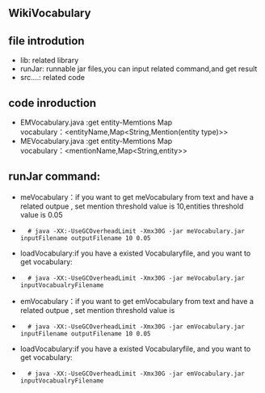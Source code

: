 ## WikiVocabulary

## file introdution
* lib: related library
* runJar: runnable jar files,you can input related command,and get result
* src....: related code 
## code inroduction
* EMVocabulary.java :get entity-Memtions Map  
         vocabulary：<entityName,Map<String,Mention(entity type)>>
* MEVocabulary.java :get entity-Memtions Map  
         vocabulary：<mentionName,Map<String,entity>>

## runJar command:

 * meVocabulary：if you want to get meVocabulary from text and have a related outpue  , set mention threshold value is 10,entities threshold value is 0.05
 * 
         # java -XX:-UseGCOverheadLimit -Xmx30G -jar meVocabulary.jar inputFilename outputFilename 10 0.05

 * loadVocabulary:if you have a existed Vocabularyfile, and you want to get vocabulary:
 * 
         # java -XX:-UseGCOverheadLimit -Xmx30G -jar meVocabulary.jar inputVocabualryFilename 
 * emVocabulary：if you want to get emVocabulary from text and have a related outpue  , set mention threshold value is 
 * 
         # java -XX:-UseGCOverheadLimit -Xmx30G -jar emVocabulary.jar inputFilename outputFilename 10 0.05

 * loadVocabulary:if you have a existed Vocabularyfile, and you want to get vocabulary:
 * 
         # java -XX:-UseGCOverheadLimit -Xmx30G -jar emVocabulary.jar inputVocabualryFilename 

